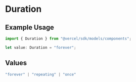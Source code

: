 # Duration

## Example Usage

```typescript
import { Duration } from "@vercel/sdk/models/components";

let value: Duration = "forever";
```

## Values

```typescript
"forever" | "repeating" | "once"
```